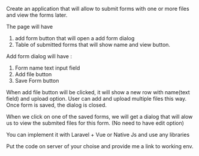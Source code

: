 Create an application that will allow to submit forms with one or more files and view the forms later.

The page will have 
1. add form button that will open a add form dialog
1. Table of submitted forms that will show name and view button.

Add form dialog  will have :
1. Form name text input field
1. Add file button
1. Save Form button

When add file button will be clicked, it will show a new row with name(text field) and upload option.
User can add and upload multiple files this way.
Once form is saved, the dialog is closed.


When we click on one of the saved forms, we will get a dialog that will alow us to view the submited files for this form. (No need to have edit option)

You can implement it with Laravel + Vue or Native Js and use any libraries

Put the code on server of your choise and provide me a link to working env.
